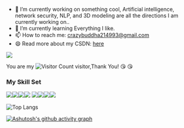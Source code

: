 <picture>
  <source media="(prefers-color-scheme: dark)" srcset="https://raw.githubusercontent.com/CrazyBuddha-Max/CrazyBuddha-Max/main/profile-3d-contrib/profile-night-rainbow.svg">
  <source media="(prefers-color-scheme: light)" srcset="https://raw.githubusercontent.com/CrazyBuddha-Max/CrazyBuddha-Max/main/profile-3d-contrib/profile-gitblock.svg">
</picture>

- 🔭 I’m currently working on something cool, Artificial intelligence, network security, NLP, and 3D modeling are all the directions I am currently working on..
- 🌱 I’m currently learning Everything I like.
- 📫 How to reach me: crazybuddha214993@gmail.com
- 😄 Read more about my CSDN: [here](https://blog.csdn.net/qq_50631755?spm=1000.2115.3001.5343)

![](https://github-readme-stats.vercel.app/api?username=CrazyBuddha-MAX&show_icons=true&theme=ambient_gradient)

You are my ![Visitor Count](https://profile-counter.glitch.me/CrazyBuddha-MAX/count.svg) visitor,Thank You! :kissing_heart: :kissing_heart:

### My Skill Set

![](https://img.shields.io/badge/Java-ED8B00?style=for-the-badge&logo=openjdk&logoColor=white)![](https://img.shields.io/badge/Python-3776AB?style=for-the-badge&logo=python&logoColor=white)![](https://img.shields.io/badge/springboot-green)![](https://img.shields.io/badge/vue-green)
![](https://img.shields.io/badge/HTML-yellow)![](https://img.shields.io/badge/CSS-yellow)![](https://img.shields.io/badge/javascript-yellow)![](https://img.shields.io/badge/Next.js-blue)

![Top Langs](https://github-readme-stats.vercel.app/api/top-langs/?username=CrazyBuddha-MAX&layout=compact&theme=ambient_gradient)


[![Ashutosh's github activity graph](https://github-readme-activity-graph.vercel.app/graph?username=CrazyBuddha-MAX&theme=redical)](https://github.com/ashutosh00710/github-readme-activity-graph)





